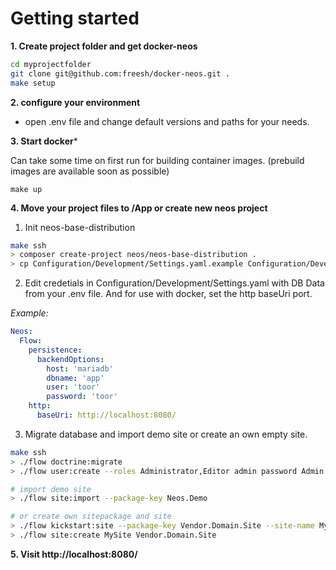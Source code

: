 # Getting started

**1. Create project folder and get docker-neos**

```bash
cd myprojectfolder
git clone git@github.com:freesh/docker-neos.git .
make setup
```
**2. configure your environment**

- open .env file and change default versions and paths for your needs.

**3. Start docker***

Can take some time on first run for building container images. (prebuild images are available soon as possible)

```
make up
```

**4. Move your project files to /App or create new neos project**

1. Init neos-base-distribution
```bash
make ssh
> composer create-project neos/neos-base-distribution .
> cp Configuration/Development/Settings.yaml.example Configuration/Development/Settings.yaml
```

2. Edit credetials in Configuration/Development/Settings.yaml with DB Data from your .env file. And for use with docker, set the http baseUri port.

_Example:_

```yaml
Neos:
  Flow:
    persistence:
      backendOptions:
        host: 'mariadb'
        dbname: 'app'
        user: 'toor'
        password: 'toor'
    http:
      baseUri: http://localhost:8080/
```
3. Migrate database and import demo site or create an own empty site.

```bash
make ssh
> ./flow doctrine:migrate
> ./flow user:create --roles Administrator,Editor admin password Admin User

# import demo site
> ./flow site:import --package-key Neos.Demo

# or create own sitepackage and site
> ./flow kickstart:site --package-key Vendor.Domain.Site --site-name MySite
> ./flow site:create MySite Vendor.Domain.Site
```
**5. Visit http://localhost:8080/**
